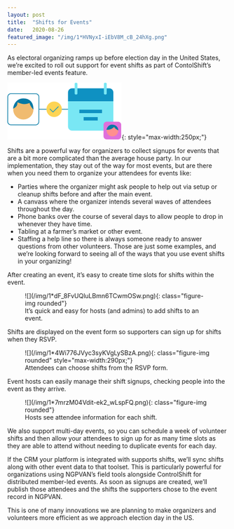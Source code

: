 ```yaml
---
layout:	post
title:	"Shifts for Events"
date:	2020-08-26
featured_image: "/img/1*HVNyxI-iEbV8M_cB_24hXg.png"
---
```


As electoral organizing ramps up before election day in the United States, we’re excited to roll out support for event shifts as part of ContolShift’s member-led events feature.

![](/img/1*HVNyxI-iEbV8M_cB_24hXg.png){: style="max-width:250px;"}

Shifts are a powerful way for organizers to collect signups for events that are a bit more complicated than the average house party. In our implementation, they stay out of the way for most events, but are there when you need them to organize your attendees for events like:

* Parties where the organizer might ask people to help out via setup or cleanup shifts before and after the main event.
* A canvass where the organizer intends several waves of attendees throughout the day.
* Phone banks over the course of several days to allow people to drop in whenever they have time.
* Tabling at a farmer’s market or other event.
* Staffing a help line so there is always someone ready to answer questions from other volunteers.
Those are just some examples, and we’re looking forward to seeing all of the ways that you use event shifts in your organizing!

After creating an event, it’s easy to create time slots for shifts within the event.

<figure markdown="1">
![](/img/1*dF_8FvUQluLBmn6TCwmOSw.png){: class="figure-img rounded"}
<figcaption class="figure-caption">
It’s quick and easy for hosts (and admins) to add shifts to an event.
</figcaption>
</figure>

Shifts are displayed on the event form so supporters can sign up for shifts when they RSVP.

<figure markdown="1">
![](/img/1*4Wi776JVyc3syKVgLySBzA.png){: class="figure-img rounded" style="max-width:290px;"}
<figcaption class="figure-caption">
Attendees can choose shifts from the RSVP form.
</figcaption>
</figure>

Event hosts can easily manage their shift signups, checking people into the event as they arrive.

<figure markdown="1">
![](/img/1*7mrzM04Vdit-ek2_wLspFQ.png){: class="figure-img rounded"}
<figcaption class="figure-caption">
Hosts see attendee information for each shift.
</figcaption>
</figure>
We also support multi-day events, so you can schedule a week of volunteer shifts and then allow your attendees to sign up for as many time slots as they are able to attend without needing to duplicate events for each day.

If the CRM your platform is integrated with supports shifts, we’ll sync shifts along with other event data to that toolset. This is particularly powerful for organizations using NGPVAN’s field tools alongside ControlShift for distributed member-led events. As soon as signups are created, we’ll publish those attendees and the shifts the supporters chose to the event record in NGPVAN.

This is one of many innovations we are planning to make organizers and volunteers more efficient as we approach election day in the US.

